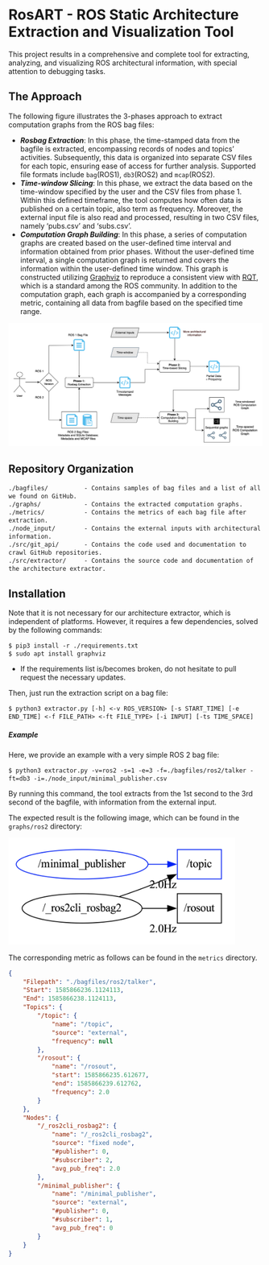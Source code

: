 # RosART - ROS Static Architecture Extraction and Visualization Tool
This project results in a comprehensive and complete tool for extracting, analyzing, and visualizing ROS architectural information, with special attention to debugging tasks.

## The Approach
The following figure illustrates the 3-phases approach to extract computation graphs from the ROS bag files: 

* ***Rosbag Extraction***: In this phase, the time-stamped data from the bagfile is extracted, encompassing records of nodes and topics’ activities. Subsequently, this data is organized into separate CSV files for each topic, ensuring ease of access for further analysis. Supported file formats include ``bag``(ROS1), ``db3``(ROS2) and ``mcap``(ROS2).
* ***Time-window Slicing***: In this phase, we extract the data based on the time-window specified by the user and the CSV files from phase 1. Within this defined timeframe, the tool computes how often data is published on a certain topic, also term as frequency. Moreover, the external input file is also read and processed, resulting in two CSV files, namely ‘pubs.csv’ and ‘subs.csv’.
* ***Computation Graph Building***: In this phase, a series of computation graphs are created based on the user-defined time interval and information obtained from prior phases. Without the user-defined time interval, a single computation graph is returned and covers the information within the user-defined time window. This graph is constructed utilizing [Graphviz](https://www.graphviz.org) to reproduce a consistent view with [RQT](https://wiki.ros.org/rqt_graph), which is a standard among the ROS community. In addition to the computation graph, each graph is accompanied by a corresponding metric, containing all data from bagfile based on the specified time range.

<p align="center"><img src="./new-workflow.png" alt="New workflow" width="800"/></center></p>


## Repository Organization

```
./bagfiles/          - Contains samples of bag files and a list of all we found on GitHub.
./graphs/            - Contains the extracted computation graphs.
./metrics/           - Contains the metrics of each bag file after extraction.
./node_input/        - Contains the external inputs with architectural information.
./src/git_api/       - Contains the code used and documentation to crawl GitHub repositories.
./src/extractor/     - Contains the source code and documentation of the architecture extractor.
```

## Installation
Note that it is not necessary for our architecture extractor, which is independent of platforms. However, it requires a few dependencies, solved by the following commands:

```
$ pip3 install -r ./requirements.txt
$ sudo apt install graphviz
```
* If the requirements list is/becomes broken, do not hesitate to pull request the necessary updates.

Then, just run the extraction script on a bag file: 
```
$ python3 extractor.py [-h] <-v ROS_VERSION> [-s START_TIME] [-e END_TIME] <-f FILE_PATH> <-ft FILE_TYPE> [-i INPUT] [-ts TIME_SPACE]
```

##### Example

Here, we provide an example with a very simple ROS 2 bag file:
```
$ python3 extractor.py -v=ros2 -s=1 -e=3 -f=./bagfiles/ros2/talker -ft=db3 -i=./node_input/minimal_publisher.csv
```
By running this command, the tool extracts from the 1st second to the 3rd second of the bagfile, with information from the external input.

The expected result is the following image, which can be found in the ``graphs/ros2`` directory:

<img src="./graphs/ros2/talker/talker_0.png" alt="Extracted Graph: Minimal Publisher" width="450"/>

The corresponding metric as follows can be found in the ``metrics`` directory.
```json
{
    "Filepath": "./bagfiles/ros2/talker",
    "Start": 1585866236.1124113,
    "End": 1585866238.1124113,
    "Topics": {
        "/topic": {
            "name": "/topic",
            "source": "external",
            "frequency": null
        },
        "/rosout": {
            "name": "/rosout",
            "start": 1585866235.612677,
            "end": 1585866239.612762,
            "frequency": 2.0
        }
    },
    "Nodes": {
        "/_ros2cli_rosbag2": {
            "name": "/_ros2cli_rosbag2",
            "source": "fixed node",
            "#publisher": 0,
            "#subscriber": 2,
            "avg_pub_freq": 2.0
        },
        "/minimal_publisher": {
            "name": "/minimal_publisher",
            "source": "external",
            "#publisher": 0,
            "#subscriber": 1,
            "avg_pub_freq": 0
        }
    }
}
```
